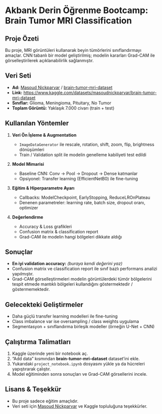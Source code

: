 # Akbank Derin Öğrenme Bootcamp: Brain Tumor MRI Classification

## Proje Özeti  
Bu proje, MRI görüntüleri kullanarak beyin tümörlerini sınıflandırmayı amaçlar. CNN tabanlı bir model geliştirilmiş; modelin kararları Grad-CAM ile görselleştirilerek açıklanabilirlik sağlanmıştır.

## Veri Seti  
- **Ad:** [Masoud Nickparvar](https://www.kaggle.com/masoudnickparvar) / [brain-tumor-mri-dataset](https://www.kaggle.com/datasets/masoudnickparvar/brain-tumor-mri-dataset/)
- **Link:** https://www.kaggle.com/datasets/masoudnickparvar/brain-tumor-mri-dataset  
- **Sınıflar:** Glioma, Meningioma, Pituitary, No Tumor  
- **Toplam Görüntü:** Yaklaşık 7.000 civarı (train + test)  

## Kullanılan Yöntemler  
1. **Veri Ön İşleme & Augmentation**  
   - `ImageDataGenerator` ile rescale, rotation, shift, zoom, flip, brightness dönüşümleri  
   - Train / Validation split ile modelin genelleme kabiliyeti test edildi  

2. **Model Mimarisi**  
   - Baseline CNN: Conv → Pool → Dropout → Dense katmanlar  
   - Opsiyonel: Transfer learning (EfficientNetB0) ile fine-tuning  

3. **Eğitim & Hiperparametre Ayarı**  
   - Callbacks: ModelCheckpoint, EarlyStopping, ReduceLROnPlateau  
   - Denenen parametreler: learning rate, batch size, dropout oranı, optimizer  

4. **Değerlendirme**  
   - Accuracy & Loss grafikleri  
   - Confusion matrix & classification report  
   - Grad-CAM ile modelin hangi bölgeleri dikkate aldığı  

## Sonuçlar  
- **En iyi validation accuracy:** *(buraya kendi değerini yaz)*  
- Confusion matrix ve classification report ile sınıf bazlı performans analizi yapılmıştır.  
- Grad-CAM görselleştirmeleri modelin görüntülerdeki tümör bölgelerini tespit etmede mantıklı bölgeleri kullandığını göstermektedir / göstermemektedir.  

## Gelecekteki Geliştirmeler  
- Daha güçlü transfer learning modelleri ile fine-tuning  
- Class imbalance var ise oversampling / class weights uygulama  
- Segmentasyon + sınıflandırma birleşik modeller (örneğin U-Net + CNN)  

## Çalıştırma Talimatları  
1. Kaggle üzerinde yeni bir notebook aç.  
2. “Add data” kısmından **brain-tumor-mri-dataset** dataset’ini ekle.  
3. Yukarıdaki `project_notebook.ipynb` dosyasını yükle ya da hücreleri yapıştırarak çalıştır.  
4. Model eğitiminden sonra sonuçları ve Grad-CAM görsellerini incele.

## Lisans & Teşekkür  
- Bu proje sadece eğitim amaçlıdır.  
- Veri seti için [Masoud Nickparvar](https://www.kaggle.com/masoudnickparvar) ve Kaggle topluluğuna teşekkürler.  
